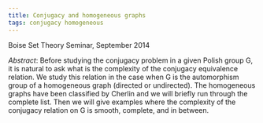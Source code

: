 ```yaml
---
title: Conjugacy and homogeneous graphs
tags: conjugacy homogeneous
---
```


Boise Set Theory Seminar, September 2014<!--more-->

*Abstract*: Before studying the conjugacy problem in a given Polish group G, it is natural to ask what is the complexity of the conjugacy equivalence relation. We study this relation in the case when G is the automorphism group of a homogeneous graph (directed or undirected). The homogeneous graphs have been classified by Cherlin and we will briefly run through the complete list. Then we will give examples where the complexity of the conjugacy relation on G is smooth, complete, and in between.
